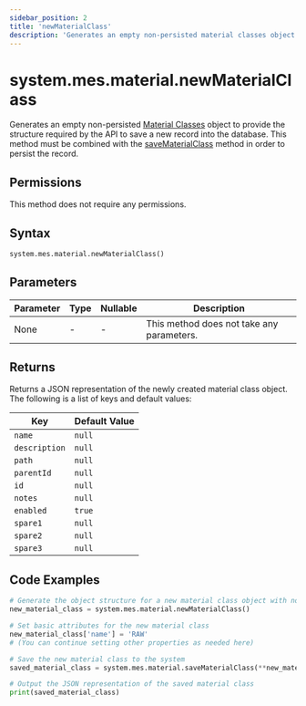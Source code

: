 ```yaml
---
sidebar_position: 2
title: 'newMaterialClass'
description: 'Generates an empty non-persisted material classes object to provide the structure to retrieve records from the database.'
---
```


# system.mes.material.newMaterialClass

Generates an empty non-persisted [Material Classes](../../data-model/material-model/material-class) object to provide the structure required by the API
to save a new record into the database. This method must be combined with the [saveMaterialClass](./save-material-class) method in order to persist the record.

## Permissions

This method does not require any permissions.

## Syntax

```python
system.mes.material.newMaterialClass()
```

## Parameters

| Parameter | Type | Nullable | Description                               |
| --------- | ---- | -------- | ----------------------------------------- |
| None      | -    | -        | This method does not take any parameters. |

## Returns

Returns a JSON representation of the newly created material class object. The following is a list of keys and default values:

| Key           | Default Value |
| ------------- | ------------- |
| `name`        | `null`        |
| `description` | `null`        |
| `path`        | `null`        |
| `parentId`    | `null`        |
| `id`          | `null`        |
| `notes`       | `null`        |
| `enabled`     | `true`        |
| `spare1`      | `null`        |
| `spare2`      | `null`        |
| `spare3`      | `null`        |

## Code Examples

```python
# Generate the object structure for a new material class object with no initial arguments
new_material_class = system.mes.material.newMaterialClass()

# Set basic attributes for the new material class
new_material_class['name'] = 'RAW'
# (You can continue setting other properties as needed here)

# Save the new material class to the system
saved_material_class = system.mes.material.saveMaterialClass(**new_material_class)

# Output the JSON representation of the saved material class
print(saved_material_class)
```

